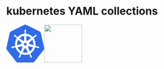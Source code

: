 # kubernetes YAML collections
<img src="https://github.com/kubernetes/kubernetes/raw/master/logo/logo.png" width="100" height="100" /><img src="https://github.com/yaml/www.yaml.io/blob/master/img/logo-2x.png" width="100" height="100" />
